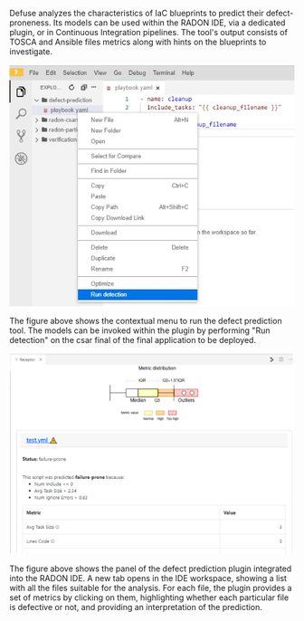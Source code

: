 Defuse analyzes the characteristics of IaC blueprints to predict their defect-proneness.
Its models can be used within the RADON IDE, via a dedicated plugin, or in Continuous Integration pipelines.
The tool's output consists of TOSCA and Ansible files metrics along with hints on the blueprints to investigate.

<p align="center" width="100%">
<img src="img/DPT_detection_light.jpg" alt="The contextual menu to run the defect prediction tool">
</p>

The figure above shows the contextual menu to run the defect prediction tool.
The models can be invoked within the plugin by performing "Run detection" on the csar final of the final application to be deployed.

<p align="center" width="100%">
<img src="img/DPT_output_light.jpg" alt="The contextual menu to run the defect prediction tool">
</p>

The figure above shows the panel of the defect prediction plugin integrated into the RADON IDE.
A new tab opens in the IDE workspace, showing a list with all the files suitable for the analysis.
For each file, the plugin provides a set of metrics by clicking on them, highlighting whether each particular file is defective or not, and providing an interpretation of the prediction.
